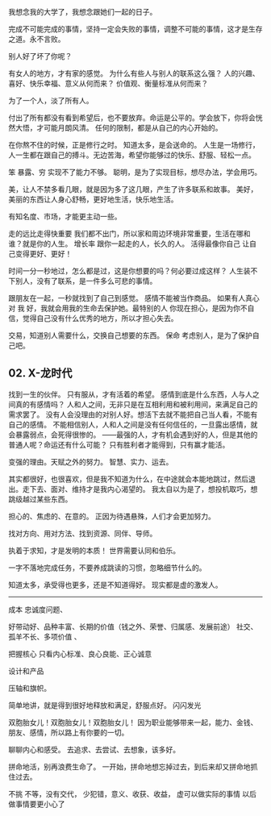我想念我的大学了，我想念跟她们一起的日子。

完成不可能完成的事情，坚持一定会失败的事情，调整不可能的事情，这才是生存之道。永不言败。

别人好了坏了你呢？

有女人的地方，才有家的感觉。
为什么有些人与别人的联系这么强？
人的兴趣、喜好、快乐幸福、意义从何而来？ 
价值观、衡量标准从何而来？

为了一个人，淡了所有人。

付出了所有都没有看到希望后，也不要放弃。命运是公平的。学会放下，你将会恍然大悟，才可能月朗风清。
任何的限制，都是从自己的内心开始的。

在你熬不住的时候，正是修行之时。
知道太多，是会送命的。 
人生是一场修行，人一生都在跟自己的搏斗。无边苦海，希望你能够过的快乐、舒服、轻松一点。

笨 暴露、穷 实现不了能力不够。
聪明，是为了实现目标，想尽办法，学会用巧。

美，让人不禁多看几眼，就是因为多了这几眼，产生了许多联系和故事。
美好，美丽的东西让人身心舒畅，更好地生活，快乐地生活。

有知名度、市场，才能更主动一些。

走的远比走得快重要
我们都不出门，所以家和周边环境非常重要，生活在哪和谁？就是你的人生。
增长率
跟你一起走的人，长久的人。
活得最像你自己
让自己变得更好、更好！

时间一分一秒地过，怎么都是过，这是你想要的吗？何必要过成这样？
人生装不下别人，没有了联系，是一件多么可悲的事情。


跟朋友在一起，一秒就找到了自己到感觉。
感情不能被当作商品。
如果有人真心对 我 好，我就会用我的生命去保护她。最特别的人
你现在担心，是因为你不自信，觉得自己没有什么优秀的地方，所以才担心失去。

交易，知道别人需要什么，交换自己想要的东西。
保命
考虑别人，是为了保护自己吧。

## 02. X-龙时代
找到一生的伙伴。
只有服从，才有活着的希望。
感情到底是什么东西，人与人之间真的有感情吗？
人和人之间，无非只是在互相利用和被利用间，来满足自己的需求罢了。
没有人会没理由的对别人好。想活下去就不能把自己当人看，不能有自己的感情。
不能相信别人，人和人之间是没有任何信任的，一旦露出感情，就会暴露弱点，会死得很惨的。
——最强的人，才有机会遇到好的人，但是其他的普通人呢？命运还有什么可能？
只有胜利者才能得到，只有赢才能活。

变强的理由。天赋之外的努力。
智慧、实力、运去。

其实都很好，也很喜欢，但是我不知道为什么，在中途就会本能地跳过，然后退出。走下去、面对、维持才是我内心渴望的。
我太自以为是了，想投机取巧，想跳级越过某些东西。

担心的、焦虑的、在意的。
正因为待遇悬殊，人们才会更加努力。


找对方向、用对方法、找到资源、同伴、导师。

执着于求知，才是发明的本质！
世界需要认同和伯乐。


一字不落地完成任务，不要养成跳读的习惯，忽略细节什么的。

知道太多，承受得也更多，还是不知道得好。
现实都是虚的激发人。

----
成本 忠诚度问题、

好带动好、品种丰富、长期的价值（钱之外、荣誉、归属感、发展前途）
社交、
孤羊不长、多项价值 、

把握核心
只看内心标准、良心良能、正心诚意

设计和产品

压轴和旗帜。

简单地讲，就是得到很好地释放和满足，舒服点好。
闪闪发光

双胞胎女儿！双胞胎女儿！双胞胎女儿！
因为职业能够带来一起，能力、金钱、朋友、感情，所以路上有你要的一切。

聊聊内心和感受。
去追求、去尝试、去想象，该多好。

拼命地活，别再浪费生命了。
一开始，拼命地想忘掉过去，到后来却又拼命地抓住过去。

不挑 不等，没有交代，
少犯错，意义、收获、收益，
虚可以做实际的事情
以后做事情要更小心了
